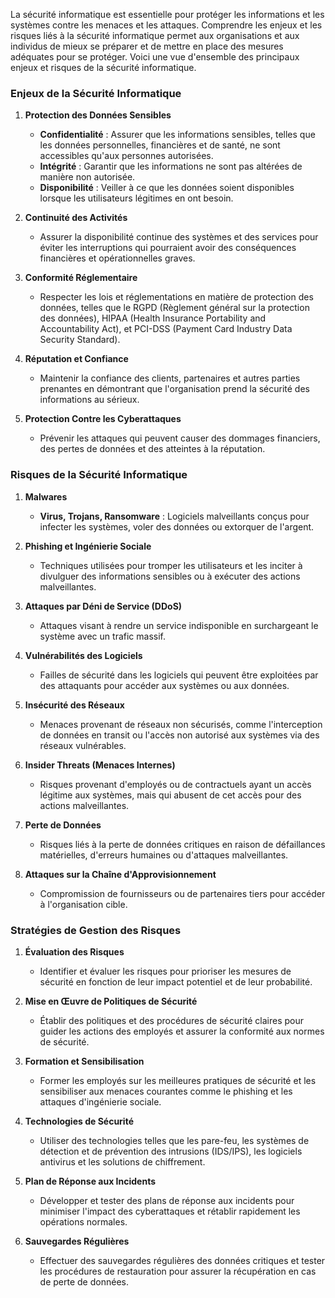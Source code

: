 La sécurité informatique est essentielle pour protéger les informations et les systèmes contre les menaces et les attaques. Comprendre les enjeux et les risques liés à la sécurité informatique permet aux organisations et aux individus de mieux se préparer et de mettre en place des mesures adéquates pour se protéger. Voici une vue d'ensemble des principaux enjeux et risques de la sécurité informatique.

### Enjeux de la Sécurité Informatique

1. **Protection des Données Sensibles**
   - **Confidentialité** : Assurer que les informations sensibles, telles que les données personnelles, financières et de santé, ne sont accessibles qu'aux personnes autorisées.
   - **Intégrité** : Garantir que les informations ne sont pas altérées de manière non autorisée.
   - **Disponibilité** : Veiller à ce que les données soient disponibles lorsque les utilisateurs légitimes en ont besoin.

2. **Continuité des Activités**
   - Assurer la disponibilité continue des systèmes et des services pour éviter les interruptions qui pourraient avoir des conséquences financières et opérationnelles graves.

3. **Conformité Réglementaire**
   - Respecter les lois et réglementations en matière de protection des données, telles que le RGPD (Règlement général sur la protection des données), HIPAA (Health Insurance Portability and Accountability Act), et PCI-DSS (Payment Card Industry Data Security Standard).

4. **Réputation et Confiance**
   - Maintenir la confiance des clients, partenaires et autres parties prenantes en démontrant que l'organisation prend la sécurité des informations au sérieux.

5. **Protection Contre les Cyberattaques**
   - Prévenir les attaques qui peuvent causer des dommages financiers, des pertes de données et des atteintes à la réputation.

### Risques de la Sécurité Informatique

1. **Malwares**
   - **Virus, Trojans, Ransomware** : Logiciels malveillants conçus pour infecter les systèmes, voler des données ou extorquer de l'argent.

2. **Phishing et Ingénierie Sociale**
   - Techniques utilisées pour tromper les utilisateurs et les inciter à divulguer des informations sensibles ou à exécuter des actions malveillantes.

3. **Attaques par Déni de Service (DDoS)**
   - Attaques visant à rendre un service indisponible en surchargeant le système avec un trafic massif.

4. **Vulnérabilités des Logiciels**
   - Failles de sécurité dans les logiciels qui peuvent être exploitées par des attaquants pour accéder aux systèmes ou aux données.

5. **Insécurité des Réseaux**
   - Menaces provenant de réseaux non sécurisés, comme l'interception de données en transit ou l'accès non autorisé aux systèmes via des réseaux vulnérables.

6. **Insider Threats (Menaces Internes)**
   - Risques provenant d'employés ou de contractuels ayant un accès légitime aux systèmes, mais qui abusent de cet accès pour des actions malveillantes.

7. **Perte de Données**
   - Risques liés à la perte de données critiques en raison de défaillances matérielles, d'erreurs humaines ou d'attaques malveillantes.

8. **Attaques sur la Chaîne d'Approvisionnement**
   - Compromission de fournisseurs ou de partenaires tiers pour accéder à l'organisation cible.

### Stratégies de Gestion des Risques

1. **Évaluation des Risques**
   - Identifier et évaluer les risques pour prioriser les mesures de sécurité en fonction de leur impact potentiel et de leur probabilité.

2. **Mise en Œuvre de Politiques de Sécurité**
   - Établir des politiques et des procédures de sécurité claires pour guider les actions des employés et assurer la conformité aux normes de sécurité.

3. **Formation et Sensibilisation**
   - Former les employés sur les meilleures pratiques de sécurité et les sensibiliser aux menaces courantes comme le phishing et les attaques d'ingénierie sociale.

4. **Technologies de Sécurité**
   - Utiliser des technologies telles que les pare-feu, les systèmes de détection et de prévention des intrusions (IDS/IPS), les logiciels antivirus et les solutions de chiffrement.

5. **Plan de Réponse aux Incidents**
   - Développer et tester des plans de réponse aux incidents pour minimiser l'impact des cyberattaques et rétablir rapidement les opérations normales.

6. **Sauvegardes Régulières**
   - Effectuer des sauvegardes régulières des données critiques et tester les procédures de restauration pour assurer la récupération en cas de perte de données.

